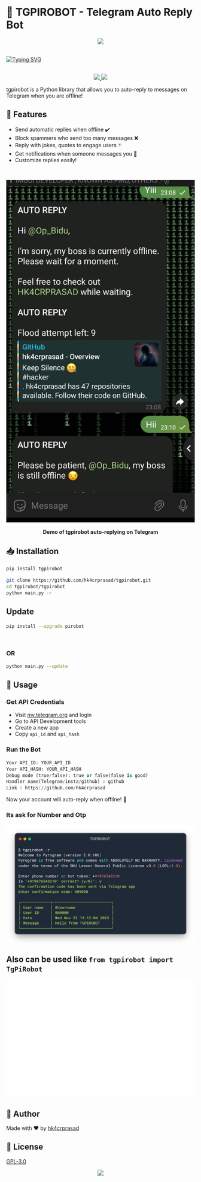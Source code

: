 # 🤖 TGPIROBOT - Telegram Auto Reply Bot

<p align="center">
  <img src="https://raw.githubusercontent.com/hk4crprasad/hk4crprasad/master/OIG%20(1)_bgremoval.ai.png">
</p>

##
[![Typing SVG](https://readme-typing-svg.demolab.com?font=Robot&size=21&pause=1000&color=C84717&center=true&vCenter=true&random=false&width=435&lines=TGPIROBOT+;Made+by+Hk4crprasad+;pip+install+tgpirobot+)](https://github.com/hk4crprasad)
##
<p align="center">
  <a href="https://github.com/hk4crprasad/tgpirobot">
    <img src="https://img.shields.io/github/stars/hk4crprasad/tgpirobot?style=for-the-badge&color=ee6712"> 
  </a>
  <a href="https://pypi.org/project/tgpirobot">
    <img src="https://img.shields.io/pypi/v/tgpirobot?style=for-the-badge&color=11b8cc">
  </a>
</p>

tgpirobot is a Python library that allows you to auto-reply to messages on Telegram when you are offline!

##
## 🚀 Features

- Send automatic replies when offline ✔️
- Block spammers who send too many messages ❌️  
- Reply with jokes, quotes to engage users 🃏
- Get notifications when someone messages you 📨
- Customize replies easily!

<br>
  
<p align="center">
  <img src="https://raw.githubusercontent.com/hk4crprasad/tgpirobot/master/IMG_20231118_231056.jpg">
</p>

<p align="center"> 
  <b>Demo of tgpirobot auto-replying on Telegram</b>
</p>

##
## 📥 Installation

```bash
pip install tgpirobot
```

```bash
git clone https://github.com/hk4crprasad/tgpirobot.git
cd tgpirobot/tgpirobot
python main.py -r
```
## Update
```bash
pip install --upgrade pirobot
```
<br>

### OR
```bash
python main.py --update
```
##
## 🤹 Usage

### Get API Credentials

- Visit [my.telegram.org](https://my.telegram.org) and login  
- Go to API Development tools
- Create a new app
- Copy `api_id` and `api_hash`

### Run the Bot

```python
Your API_ID: YOUR_API_ID
Your API_HASH: YOUR_API_HASH
Debug mode (true/false): true or false(false is good)
Handler name(Telegram/insta/github) : github
Link : https://github.com/hk4crprasad
```

Now your account will auto-reply when offline! 🎉

### Its ask for Number and Otp

<p align="center">
  <img src="https://raw.githubusercontent.com/hk4crprasad/tgpirobot/master/TGPIROBOT%20(2).png">
</p>

## Also can be used like `from tgpirobot import TgPiRobot`

<p align="center">
  
[![HK4CRPRASAD](https://raw.githubusercontent.com/hk4crprasad/tgpirobot/master/You%20can%20use%20in%20your%20code%20like.svg)](https://github.com/hk4crprasad)

</p>

##
## 🧑 Author 

Made with ❤️ by [hk4crprasad](https://github.com/hk4crprasad)

## 📄 License

[GPL-3.0](https://github.com/hk4crprasad/tgpirobot/blob/master/LICENSE)

<p align="center">
<a href="https://github.com/hk4crprasad/tgpirobot"><img src="https://raw.githubusercontent.com/hk4crprasad/hk4crprasad/master/OIG_bgremoval.ai.png"></a>
